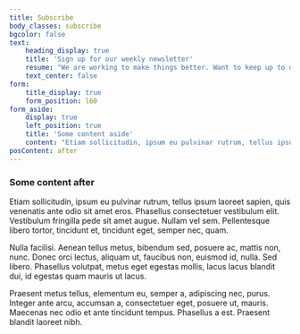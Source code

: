 ```yaml
---
title: Subscribe
body_classes: subscribe
bgcolor: false
text:
    heading_display: true
    title: 'Sign up for our weekly newsletter'
    resume: "We are working to make things better. Want to keep up to date with all our news and information? \r\nEnter your email to add into our mailing list. We hate spaming."
    text_center: false
form:
    title_display: true
    form_position: l60
form_aside:
    display: true
    left_position: true
    title: 'Some content aside'
    content: "Etiam sollicitudin, ipsum eu pulvinar rutrum, tellus ipsum laoreet sapien, quis venenatis ante odio sit amet eros. Phasellus consectetuer vestibulum elit. Vestibulum fringilla pede sit amet augue. Nullam vel sem. Pellentesque libero tortor, tincidunt et, tincidunt eget, semper nec, quam.\r\n\r\nNulla facilisi. Aenean tellus metus, bibendum sed, posuere ac, mattis non, nunc. Donec orci lectus, aliquam ut, faucibus non, euismod id, nulla. Sed libero. Phasellus volutpat, metus eget egestas mollis, lacus lacus blandit dui, id egestas quam mauris ut lacus."
posContent: after
---
```


### Some content after

Etiam sollicitudin, ipsum eu pulvinar rutrum, tellus ipsum laoreet sapien, quis venenatis ante odio sit amet eros. Phasellus consectetuer vestibulum elit. Vestibulum fringilla pede sit amet augue. Nullam vel sem. Pellentesque libero tortor, tincidunt et, tincidunt eget, semper nec, quam.

Nulla facilisi. Aenean tellus metus, bibendum sed, posuere ac, mattis non, nunc. Donec orci lectus, aliquam ut, faucibus non, euismod id, nulla. Sed libero. Phasellus volutpat, metus eget egestas mollis, lacus lacus blandit dui, id egestas quam mauris ut lacus.

Praesent metus tellus, elementum eu, semper a, adipiscing nec, purus. Integer ante arcu, accumsan a, consectetuer eget, posuere ut, mauris. Maecenas nec odio et ante tincidunt tempus. Phasellus a est. Praesent blandit laoreet nibh.